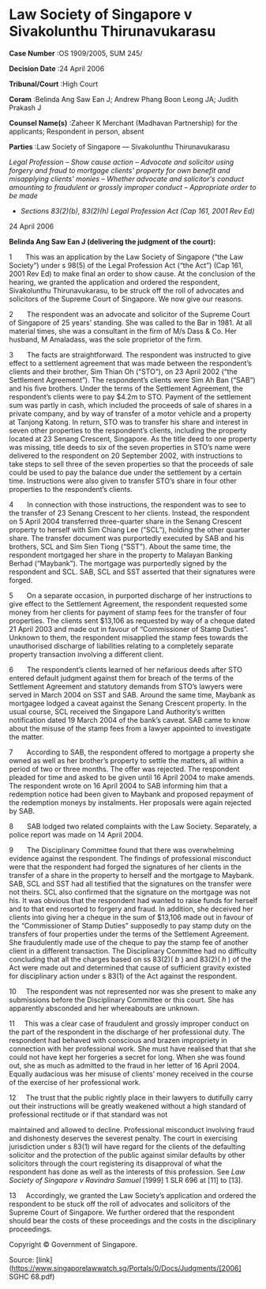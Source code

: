 # Law Society of Singapore v Sivakolunthu Thirunavukarasu 



**Case Number** :OS 1909/2005, SUM 245/ 

**Decision Date** :24 April 2006 

**Tribunal/Court** :High Court 

**Coram** :Belinda Ang Saw Ean J; Andrew Phang Boon Leong JA; Judith Prakash J 

**Counsel Name(s)** :Zaheer K Merchant (Madhavan Partnership) for the applicants; Respondent in person, absent 

**Parties** :Law Society of Singapore — Sivakolunthu Thirunavukarasu 

_Legal Profession_ – _Show cause action_ – _Advocate and solicitor using forgery and fraud to mortgage clients' property for own benefit and misapplying clients' monies_ – _Whether advocate and solicitor's conduct amounting to fraudulent or grossly improper conduct_ – _Appropriate order to be made_ 

- _Sections 83(2)(b), 83(2)(h) Legal Profession Act (Cap 161, 2001 Rev Ed)_ 

24 April 2006 

**Belinda Ang Saw Ean J (delivering the judgment of the court):** 

1       This was an application by the Law Society of Singapore (“the Law Society”) under s 98(5) of the Legal Profession Act (“the Act”) (Cap 161, 2001 Rev Ed) to make final an order to show cause. At the conclusion of the hearing, we granted the application and ordered the respondent, Sivakolunthu Thirunavukarasu, to be struck off the roll of advocates and solicitors of the Supreme Court of Singapore. We now give our reasons. 

2       The respondent was an advocate and solicitor of the Supreme Court of Singapore of 25 years’ standing. She was called to the Bar in 1981. At all material times, she was a consultant in the firm of M/s Dass & Co. Her husband, M Amaladass, was the sole proprietor of the firm. 

3       The facts are straightforward. The respondent was instructed to give effect to a settlement agreement that was made between the respondent’s clients and their brother, Sim Thian Oh (“STO”), on 23 April 2002 (“the Settlement Agreement”). The respondent’s clients were Sim Ah Ban (“SAB”) and his five brothers. Under the terms of the Settlement Agreement, the respondent’s clients were to pay $4.2m to STO. Payment of the settlement sum was partly in cash, which included the proceeds of sale of shares in a private company, and by way of transfer of a motor vehicle and a property at Tanjong Katong. In return, STO was to transfer his share and interest in seven other properties to the respondent’s clients, including the property located at 23 Senang Crescent, Singapore. As the title deed to one property was missing, title deeds to six of the seven properties in STO’s name were delivered to the respondent on 20 September 2002, with instructions to take steps to sell three of the seven properties so that the proceeds of sale could be used to pay the balance due under the settlement by a certain time. Instructions were also given to transfer STO’s share in four other properties to the respondent’s clients. 

4       In connection with those instructions, the respondent was to see to the transfer of 23 Senang Crescent to her clients. Instead, the respondent on 5 April 2004 transferred three-quarter share in the Senang Crescent property to herself with Sim Chiang Lee (“SCL”), holding the other quarter share. The transfer document was purportedly executed by SAB and his brothers, SCL and Sim Sien Tiong (“SST”). About the same time, the respondent mortgaged her share in the property to Malayan Banking Berhad (“Maybank”). The mortgage was purportedly signed by the respondent and SCL. SAB, SCL and SST asserted that their signatures were forged. 


5       On a separate occasion, in purported discharge of her instructions to give effect to the Settlement Agreement, the respondent requested some money from her clients for payment of stamp fees for the transfer of four properties. The clients sent $13,106 as requested by way of a cheque dated 21 April 2003 and made out in favour of “Commissioner of Stamp Duties”. Unknown to them, the respondent misapplied the stamp fees towards the unauthorised discharge of liabilities relating to a completely separate property transaction involving a different client. 

6       The respondent’s clients learned of her nefarious deeds after STO entered default judgment against them for breach of the terms of the Settlement Agreement and statutory demands from STO’s lawyers were served in March 2004 on SST and SAB. Around the same time, Maybank as mortgagee lodged a caveat against the Senang Crescent property. In the usual course, SCL received the Singapore Land Authority’s written notification dated 19 March 2004 of the bank’s caveat. SAB came to know about the misuse of the stamp fees from a lawyer appointed to investigate the matter. 

7       According to SAB, the respondent offered to mortgage a property she owned as well as her brother’s property to settle the matters, all within a period of two or three months. The offer was rejected. The respondent pleaded for time and asked to be given until 16 April 2004 to make amends. The respondent wrote on 16 April 2004 to SAB informing him that a redemption notice had been given to Maybank and proposed repayment of the redemption moneys by instalments. Her proposals were again rejected by SAB. 

8       SAB lodged two related complaints with the Law Society. Separately, a police report was made on 14 April 2004. 

9       The Disciplinary Committee found that there was overwhelming evidence against the respondent. The findings of professional misconduct were that the respondent had forged the signatures of her clients in the transfer of a share in the property to herself and the mortgage to Maybank. SAB, SCL and SST had all testified that the signatures on the transfer were not theirs. SCL also confirmed that the signature on the mortgage was not his. It was obvious that the respondent had wanted to raise funds for herself and to that end resorted to forgery and fraud. In addition, she deceived her clients into giving her a cheque in the sum of $13,106 made out in favour of the “Commissioner of Stamp Duties” supposedly to pay stamp duty on the transfers of four properties under the terms of the Settlement Agreement. She fraudulently made use of the cheque to pay the stamp fee of another client in a different transaction. The Disciplinary Committee had no difficulty concluding that all the charges based on ss 83(2)( _b_ ) and 83(2)( _h_ ) of the Act were made out and determined that cause of sufficient gravity existed for disciplinary action under s 83(1) of the Act against the respondent. 

10     The respondent was not represented nor was she present to make any submissions before the Disciplinary Committee or this court. She has apparently absconded and her whereabouts are unknown. 

11     This was a clear case of fraudulent and grossly improper conduct on the part of the respondent in the discharge of her professional duty. The respondent had behaved with conscious and brazen impropriety in connection with her professional work. She must have realised that that she could not have kept her forgeries a secret for long. When she was found out, she as much as admitted to the fraud in her letter of 16 April 2004. Equally audacious was her misuse of clients’ money received in the course of the exercise of her professional work. 

12     The trust that the public rightly place in their lawyers to dutifully carry out their instructions will be greatly weakened without a high standard of professional rectitude or if that standard was not 


maintained and allowed to decline. Professional misconduct involving fraud and dishonesty deserves the severest penalty. The court in exercising jurisdiction under s 83(1) will have regard for the clients of the defaulting solicitor and the protection of the public against similar defaults by other solicitors through the court registering its disapproval of what the respondent has done as well as the interests of this profession. See _Law Society of Singapore v Ravindra Samuel_ <span class="citation">[1999] 1 SLR 696</span> at [11] to [13]. 

13     Accordingly, we granted the Law Society’s application and ordered the respondent to be stuck off the roll of advocates and solicitors of the Supreme Court of Singapore. We further ordered that the respondent should bear the costs of these proceedings and the costs in the disciplinary proceedings. 

 Copyright © Government of Singapore. 


Source: [link](https://www.singaporelawwatch.sg/Portals/0/Docs/Judgments/[2006] SGHC 68.pdf)
